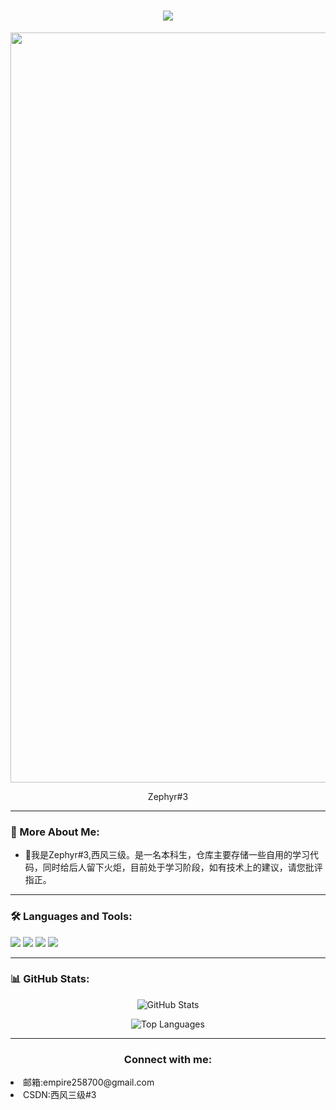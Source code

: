 <h1 align="center">
  <div>
    <a href="https://blog.sunguoqi.com/">
      <img src="https://readme-typing-svg.demolab.com?font=Fira+Code&pause=1000&width=435&lines=console.log(%22Hello%2C%20World%22);我是Zephyr#3&center=true&size=27" />
    </a>
  </div>
</h1>

<p align="center">
  <img src="https://upload.wikimedia.org/wikipedia/commons/thumb/6/68/Vincent_van_Gogh_-_Almond_blossom_-_Google_Art_Project.jpg/1920px-Vincent_van_Gogh_-_Almond_blossom_-_Google_Art_Project.jpg" alt="梵高·盛开的杏花" width="1200",height='720'>
</p>


<p align="center">
 Zephyr#3
</p>

---

### 🧐 More About Me:

- 🔭我是Zephyr#3,西风三级。是一名本科生，仓库主要存储一些自用的学习代码，同时给后人留下火炬，目前处于学习阶段，如有技术上的建议，请您批评指正。

---

### 🛠 Languages and Tools:

<p>
  <img src="https://img.shields.io/badge/Code-Python-informational?style=flat&logo=python&logoColor=white&color=2bbc8a">
  <img src="https://img.shields.io/badge/Code-JavaScript-informational?style=flat&logo=javascript&logoColor=white&color=2bbc8a">
  <img src="https://img.shields.io/badge/Tools-Docker-informational?style=flat&logo=docker&logoColor=white&color=2bbc8a">
  <img src="https://img.shields.io/badge/Tools-Kubernetes-informational?style=flat&logo=kubernetes&logoColor=white&color=2bbc8a">
  <!-- More badges -->
</p>

---

### 📊 GitHub Stats:

<p align="center">
  <img src="https://github-readme-stats.vercel.app/api?username=ZephyrVictor&show_icons=true&theme=radical" alt="GitHub Stats">
</p>

<p align="center">
  <img src="https://github-readme-stats.vercel.app/api/top-langs/?username=ZephyrVictor&layout=compact" alt="Top Languages">
</p>


---

<h3 align="center">Connect with me:</h3>
<p align="center">
  <li>邮箱:empire258700@gmail.com</li>
  <li>CSDN:西风三级#3</li>
</p>

<!---
ZephyrVictor/ZephyrVictor is a ✨ special ✨ repository because its `README.md` (this file) appears on your GitHub profile.
You can click the Preview link to take a look at your changes.
--->
